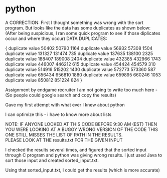 python
======
A CORRECTION:
  First I thought something was wrong with the sort program.  But looks like the data has some duplicates as shown below:
  (After being suspicious, I ran some quick program to see if those diplicates occur and where they occur)
  DATA DUPLICATES:
  
  {
   duplicate value 50402 50790 1164
   duplicate value 56932 57308 1504
   duplicate value 131327 131474 735
   duplicate value 137635 138100 2325
   duplicate value 188407 189008 2404
   duplicate value 432385 432966 1743
   duplicate value 446007 446212 615
   duplicate value 454424 454579 310 
   duplicate value 514916 515202 1430
   duplicate value 572773 573360 587
   duplicate value 656434 656810 1880
   duplicate value 659895 660246 1053
   duplicate value 850812 851224 824 
  }
  
Assignment by endgame recruiter
I am not going to write too much here - (So people could google search and copy the results)

Gave my first attempt with what ever I knew about python

I can optimize this - i have to know more about lists

NOTE:  IF ANYONE LOOKED AT THIS CODE BEFORE 9:30 AM (EST) THEN YOU WERE LOOKING AT A BUGGY WRONG VERSION OF THE CODE
      THIS ONE STILL MISSES THE LIST OF PATH IN THE RESULTS.  
      PLEASE LOOK AT THE results.txt FOR THE GIVEN INPUT

I checked the results several times, and figured that the sorted input through C program and python was giving wrong results. I just used Java to sort those input and created sorted_input.txt.

Using that sorted_input.txt, I could get the results (which is more accurate)
